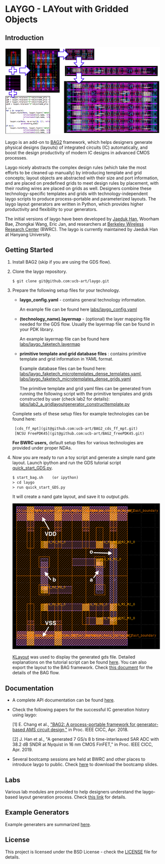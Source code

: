 # LAYGO - LAYout with Gridded Objects

## Introduction
![laygo](images/laygo_concept.png)

Laygo is an add-on to [BAG2](https://github.com/ucb-art/BAG_framework)
framework, which helps designers generate physical designs (layouts) of integrated
circuits (IC) automatically, and boost the design productivity of modern IC 
designs in advanced CMOS processes.
 
Laygo nicely abstracts the complex design rules (which take the most efforts to 
be cleaned up manually) by introducing template and grid concepts; layout objects 
are abstracted with their size and port information, and are placed on 
predefined grids to meet design rules by placement, with their routing 
wires are placed on grids as well. Designers combine these technology-specific 
templates and grids with technology-independent laygo scripts to produce 
process-portable and parameterized layouts. The laygo layout generators are 
written in Python, which provides higher productivity and flexibility to your 
generators.

The initial versions of laygo have been developed by 
[Jaeduk Han](https://jdhan.github.io/),  Woorham Bae, Zhongkai Wang, Eric Jan, 
and researchers at 
[Berkeley Wireless Research Center](https://bwrc.eecs.berkeley.edu) (BWRC). The 
laygo is currently maintained by Jaeduk Han at Hanyang University.


## Getting Started
1. Install BAG2 (skip if you are using the GDS flow).
2. Clone the laygo repository.
    ```
    $ git clone git@github.com:ucb-art/laygo.git
    ```
3. Prepare the following setup files for your technology.
    * **laygo_config.yaml** - contains general technology information.

        An example file can be found here  [labs/laygo_config.yaml](https://github.com/ucb-art/laygo/blob/master/labs/laygo_config.yaml)
    * **(technology_name).layermap** - (optional) the layer mapping file 
    needed for the GDS flow. Usually the layermap file can be found in your 
    PDK library.

        An example layermap file can be found here [labs/laygo_faketech.layermap](https://github.com/ucb-art/laygo/blob/master/labs/laygo_faketech.layermap)
    * **primitive template and grid database files** : contains primitive template
    and grid information in YAML format. 

        Example database files can be found here: 
        [labs/laygo_faketech_microtemplates_dense_templates.yaml](https://github.com/ucb-art/laygo/blob/master/labs/laygo_faketech_microtemplates_dense_templates.yaml),
        [labs/laygo_faketech_microtemplates_dense_grids.yaml](https://github.com/ucb-art/laygo/blob/master/labs/laygo_faketech_microtemplates_dense_grids.yaml)

        The primitive template and grid yaml files can be generated from running the 
        following script with the primitive templates and grids constructed by user
        (check lab2 for details):        
        [labs/lab2_a_gridlayoutgenerator_constructtemplate.py](https://github.com/ucb-art/laygo/blob/master/labs/lab2_a_gridlayoutgenerator_constructtemplate.py)

    Complete sets of these setup files for example technologies can be found here:

        [cds_ff_mpt](git@github.com:ucb-art/BAG2_cds_ff_mpt.git)
        [NCSU FreePDK45](git@github.com:ucb-art/BAG2_freePDK45.git)

    **For BWRC users,** default setup files for various technologies are
    provided under proper NDAs.

4. Now you are ready to run a toy script and generate a simple nand gate layout. 
    Launch ipython and run the GDS tutorial script
    [quick_start_GDS.py](https://github.com/ucb-art/laygo/blob/master/quick_start_GDS.py).
    ```
    $ start_bag.sh    (or ipython)
    > cd laygo
    > run quick_start_GDS.py
    ```
    It will create a nand gate layout, and save it to *output.gds*.

    ![qs_nand](images/laygo_quickstart.png)

    [KLayout](http://www.klayout.de/) was used to display the generated gds file. 
    Detailed explanations on the tutorial script can be found
    [here](https://ucb-art.github.io/laygo/tutorial/tutorial_GDS.html).
    You can also export the layout to the BAG framework. Check
    [this document](https://ucb-art.github.io/laygo/tutorial/tutorial_BAG.html)
    for the details of the BAG flow.

## Documentation
* A complete API documentation can be found [here](https://ucb-art.github.io/laygo/).

* Check the following papers for the successful IC generation history using laygo:

    [1] E. Chang et al., ["BAG2: A process-portable framework for generator-based AMS circuit design,"](https://ieeexplore.ieee.org/document/8357061/)
in Proc. IEEE CICC, Apr. 2018.

    [2] J. Han et al., "A generated 7 GS/s 8 b time-interleaved SAR ADC with 38.2 dB SNDR at Nyquist in 16 nm CMOS FinFET," 
in Proc. IEEE CICC, Apr. 2019.

* Several bootcamp sessions are held at BWRC and other places to introduce laygo to public. 
Check [here](images/BAG_bootcamp_laygo.pdf) to download the bootcamp slides.

## Labs
Various lab modules are provided to help designers understand the laygo-based layout 
generation process. Check [this link](https://ucb-art.github.io/laygo/lab/lab.html) for details.

## Example Generators
Example generaters are summarized [here](https://ucb-art.github.io/laygo/example/example.html).

## License
This project is licensed under the BSD License - check the
[LICENSE](LICENSE) file for details.

